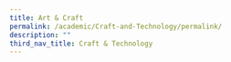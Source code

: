 ```yaml
---
title: Art & Craft
permalink: /academic/Craft-and-Technology/permalink/
description: ""
third_nav_title: Craft & Technology
---
```

